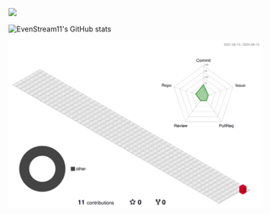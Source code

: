 ![](https://capsule-render.vercel.app/api?type=waving&height=200&text=EvenStream&fontAlign=70&fontAlignY=40&color=gradient)

![EvenStream11's GitHub stats](https://github-readme-stats.vercel.app/api?username=evenstream11&count_private=true&show_icons=true&theme=Gradient)

![](./profile-3d-contrib/profile-gitblock.svg)
